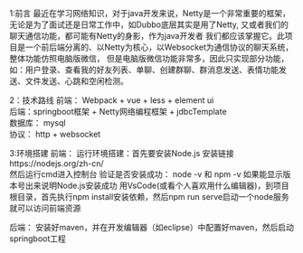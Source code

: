 1:前言
   最近在学习网络知识，对于java开发来说，Netty是一个非常重要的框架，无论是为了面试还是日常工作中，如Dubbo底层其实是用了Netty,
   又或者我们的聊天通信功能，都可能有Netty的身影，作为java开发者 我们都应该掌握它。此项目是一个前后端分离的、以Netty为核心，以Websocket为通信协议的聊天系统，整体功能仿照电脑版微信，
   但是电脑版微信功能非常多，因此只实现部分功能，如：用户登录、查看我的好友列表、单聊、创建群聊、群消息发送、表情功能发送、文件发送、心跳和空闲检测。

2：技术路线
前端： Webpack + vue + less + element ui                                                                                                                                    
后端：springboot框架 + Netty网络编程框架 + jdbcTemplate                                                                                                                               
数据库： mysql                                                                                                                                                
协议： http + websocket

3:环境搭建
前端：
运行环境搭建：首先要安装Node.js  安装链接https://nodejs.org/zh-cn/                                                                                           
然后运行cmd进入控制台   验证是否安装成功：  node -v  和 npm -v  如果能显示版本号出来说明Node.js安装成功
用VsCode(或看个人喜欢用什么编辑器)，到项目根目录，首先执行npm install安装依赖，然后npm run serve启动一个node服务就可以访问前端资源

后端：
安装好maven，并在开发编辑器（如eclipse）中配置好maven，然后启动springboot工程